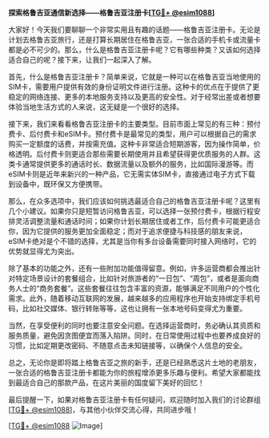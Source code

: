**探索格鲁吉亚通信新选择——格鲁吉亚注册卡[[TG💪+ @esim1088](https://t.me/s/esim1088)]**

大家好！今天我们要聊聊一个非常实用且有趣的话题——格鲁吉亚注册卡。无论是计划去格鲁吉亚旅行，还是打算长期居住在格鲁吉亚，一张合适的手机卡或流量卡都是必不可少的。那么，什么是格鲁吉亚注册卡呢？它有哪些种类？又该如何选择适合自己的呢？接下来，让我们一起深入了解。

首先，什么是格鲁吉亚注册卡？简单来说，它就是一种可以在格鲁吉亚当地使用的SIM卡，需要用户提供有效的身份证明文件进行注册。这种卡的优点在于提供了更稳定的网络连接、更多的本地服务支持以及更高的安全性。对于经常出差或者想要体验当地生活方式的人来说，这无疑是一个很好的选择。

接下来，我们来看看格鲁吉亚注册卡的主要类型。目前市面上常见的有三种：预付费卡、后付费卡和eSIM卡。预付费卡是最常见的类型，用户可以根据自己的需求购买一定额度的话费，并按需充值。这种卡非常适合短期游客，因为操作简单，价格透明。后付费卡则更适合那些需要长期使用并且希望获得更优质服务的人群。这类卡通常提供更多的通话时长、数据流量以及额外的服务，比如国际漫游等。而eSIM卡则是近年来新兴的一种产品，它无需实体SIM卡，直接通过电子方式下载到设备中，既环保又方便携带。

那么，在众多选项中，我们应该如何挑选最适合自己的格鲁吉亚注册卡呢？这里有几个小建议。如果你只是短暂访问格鲁吉亚，可以选择一张预付费卡，根据行程安排灵活调整流量和通话时间；如果你计划长期居住或者工作，后付费卡可能更适合你，因为它提供的服务更加全面稳定；而对于追求便捷与科技感的朋友来说，eSIM卡绝对是个不错的选择，尤其是当你有多台设备需要同时接入网络时，它的优势就显得尤为突出。

除了基本的功能之外，还有一些附加功能值得留意。例如，许多运营商都会推出针对特定场景设计的套餐组合，比如针对旅游者的“一日包”、“周包”，或者是面向商务人士的“商务套餐”。这些套餐往往包含丰富的资源，能够满足不同用户的个性化需求。此外，随着移动互联网的发展，越来越多的应用程序也开始支持绑定手机号码，比如社交媒体、银行转账等等，这也让拥有一张本地号码变得尤为重要。

当然，在享受便利的同时也要注意安全问题。在选择运营商时，务必确认其资质和服务质量，避免因贪图便宜而落入陷阱。同时，在日常使用过程中也要养成良好的习惯，比如定期更改密码、不随意点击未知链接等，以确保个人信息的安全。

总之，无论你是即将踏上格鲁吉亚之旅的新手，还是已经熟悉这片土地的老朋友，一张合适的格鲁吉亚注册卡都能为你的旅程增添更多乐趣与便利。希望大家都能找到最适合自己的那款产品，在这片美丽的国度留下美好的回忆！

最后提醒一下，如果对格鲁吉亚注册卡有任何疑问，欢迎随时加入我们的讨论群组[[TG💪+ @esim1088](https://t.me/s/esim1088)]，与其他小伙伴交流心得，共同进步哦！

[[TG💪+ @esim1088](https://t.me/s/esim1088) ![Image](https://i.postimg.cc/4NQfJmqS/Snipaste-2025-05-13-00-14-12.png)]